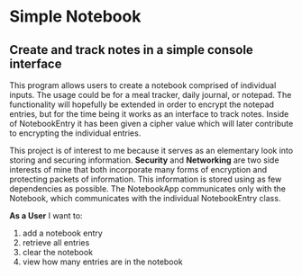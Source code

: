 # Simple Notebook

## Create and track notes in a simple console interface

This program allows users to create a notebook comprised of individual inputs.
The usage could be for a meal tracker, daily journal, or notepad. The functionality
will hopefully be extended in order to encrypt the notepad entries, but for the time being
it works as an interface to track notes. Inside of NotebookEntry it has been given a cipher value
which will later contribute to encrypting the individual entries.

This project is of interest to me because it serves as an elementary look
into storing and securing information. **Security** and **Networking** are two
side interests of mine that both incorporate many forms of encryption and 
protecting packets of information. This information is stored using as few dependencies as possible.
The NotebookApp communicates only with the Notebook, which communicates with the individual NotebookEntry class. 

**As a User**
I want to:
<ol>
    <li> add a notebook entry</li>
    <li> retrieve all entries</li>
    <li> clear the notebook</li>
    <li> view how many entries are in the notebook</li>
</ol>
